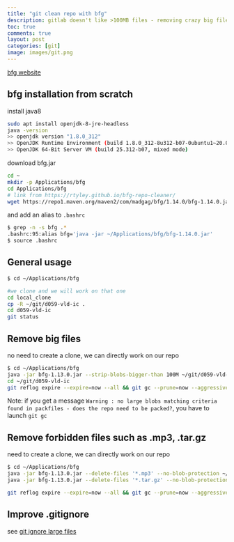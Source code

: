 ```yaml
---
title: "git clean repo with bfg"
description: gitlab doesn't like >100MB files - removing crazy big files
toc: true
comments: true
layout: post
categories: [git]
image: images/git.png
---
```




[bfg website](https://rtyley.github.io/bfg-repo-cleaner/)



## bfg installation from scratch

install java8

```bash
sudo apt install openjdk-8-jre-headless
java -version
>> openjdk version "1.8.0_312"
>> OpenJDK Runtime Environment (build 1.8.0_312-8u312-b07-0ubuntu1~20.04-b07)
>> OpenJDK 64-Bit Server VM (build 25.312-b07, mixed mode)
```



download bfg.jar

```bash
cd ~
mkdir -p Applications/bfg
cd Applications/bfg
# link from https://rtyley.github.io/bfg-repo-cleaner/
wget https://repo1.maven.org/maven2/com/madgag/bfg/1.14.0/bfg-1.14.0.jar
```



and add an alias to `.bashrc`

```bash
$ grep -n -s bfg .*
.bashrc:95:alias bfg='java -jar ~/Applications/bfg/bfg-1.14.0.jar'
$ source .bashrc
```





## General usage

```bash
$ cd ~/Applications/bfg

#we clone and we will work on that one
cd local_clone
cp -R ~/git/d059-vld-ic .
cd d059-vld-ic
git status
```



## Remove big files

no need to create a clone, we can directly work on our repo

```bash
$ cd ~/Applications/bfg
java -jar bfg-1.13.0.jar --strip-blobs-bigger-than 100M ~/git/d059-vld-ic
cd ~/git/d059-vld-ic
git reflog expire --expire=now --all && git gc --prune=now --aggressive
```



Note: if you get a message `Warning : no large blobs matching criteria found in packfiles - does the repo need to be packed?`, you have to launch `git gc`



## Remove forbidden files such as .mp3, .tar.gz

 need to create a clone, we can directly work on our repo

```bash
$ cd ~/Applications/bfg
java -jar bfg-1.13.0.jar --delete-files '*.mp3' --no-blob-protection ~/git/data-scientist-skills
java -jar bfg-1.13.0.jar --delete-files '*.tar.gz' --no-blob-protection ~/git/data-scientist-skills

git reflog expire --expire=now --all && git gc --prune=now --aggressive
```



## Improve .gitignore

see [git ignore large files](/guillaume_blog/blog/git-ignore-large-files.html)